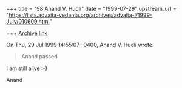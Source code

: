 +++
title = "98 Anand V. Hudli"
date = "1999-07-29"
upstream_url = "https://lists.advaita-vedanta.org/archives/advaita-l/1999-July/010609.html"

+++
[Archive link](https://lists.advaita-vedanta.org/archives/advaita-l/1999-July/010609.html)

On Thu, 29 Jul 1999 14:55:07 -0400, Anand V. Hudli <anandhudli at HOTMAIL.COM>
wrote:

>
> Anand
> passed

 I am still alive :-)

 Anand


